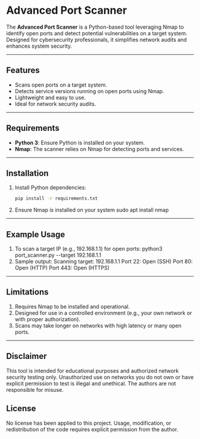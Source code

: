 # Advanced Port Scanner

The **Advanced Port Scanner** is a Python-based tool leveraging Nmap to identify open ports and detect potential vulnerabilities on a target system. Designed for cybersecurity professionals, it simplifies network audits and enhances system security.

---

## Features
- Scans open ports on a target system.
- Detects service versions running on open ports using Nmap.
- Lightweight and easy to use.
- Ideal for network security audits.

---

## Requirements
- **Python 3**: Ensure Python is installed on your system.
- **Nmap**: The scanner relies on Nmap for detecting ports and services.

---

## Installation
1. Install Python dependencies:
   ```bash
   pip install -r requirements.txt
2. Ensure Nmap is installed on your system
   sudo apt install nmap

---

## Example Usage
1. To scan a target IP (e.g., 192.168.1.1) for open ports: python3 port_scanner.py --target 192.168.1.1
2. Sample output:
Scanning target: 192.168.1.1
Port 22: Open (SSH)
Port 80: Open (HTTP)
Port 443: Open (HTTPS)

---

## Limitations
1. Requires Nmap to be installed and operational.
2. Designed for use in a controlled environment (e.g., your own network or with proper authorization).
3. Scans may take longer on networks with high latency or many open ports.

---

## Disclaimer
This tool is intended for educational purposes and authorized network security testing only. Unauthorized use on networks you do not own or have explicit permission to test is illegal and unethical. The authors are not responsible for misuse.

## License
No license has been applied to this project. Usage, modification, or redistribution of the code requires explicit permission from the author.
